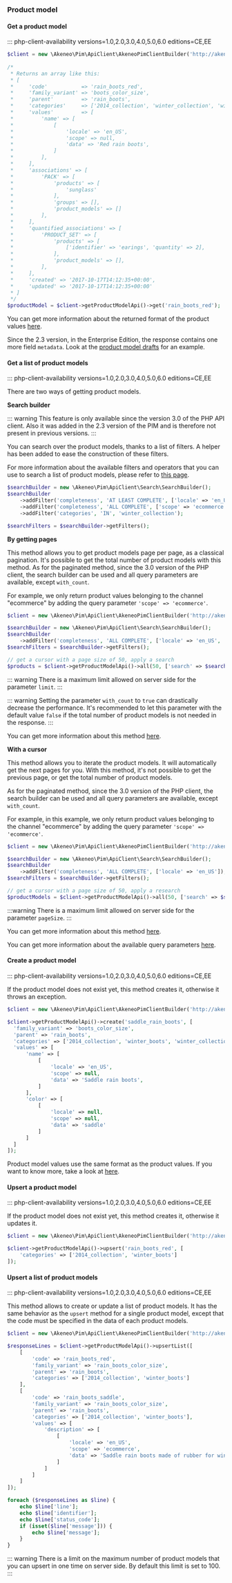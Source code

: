 ### Product model

#### Get a product model
::: php-client-availability versions=1.0,2.0,3.0,4.0,5.0,6.0 editions=CE,EE

```php
$client = new \Akeneo\Pim\ApiClient\AkeneoPimClientBuilder('http://akeneo.com/')->buildAuthenticatedByPassword('client_id', 'secret', 'admin', 'admin');
                     
/*
 * Returns an array like this:
 * [
 *     'code'           => 'rain_boots_red',
 *     'family_variant' => 'boots_color_size',
 *     'parent'         => 'rain_boots',
 *     'categories'     => ['2014_collection', 'winter_collection', 'winter_boots'],
 *     'values'         => [
 *         'name' => [
 *             [
 *                 'locale' => 'en_US',
 *                 'scope' => null,
 *                 'data' => 'Red rain boots',
 *             ]
 *         ],
 *     ],
 *     'associations' => [
 *         'PACK' => [
 *             'products' => [
 *                 'sunglass'
 *             ],
 *             'groups' => [],
 *             'product_models' => []
 *         ],
 *     ],
 *     'quantified_associations' => [
 *         'PRODUCT_SET' => [
 *             'products' => [
 *                 ['identifier' => 'earings', 'quantity' => 2],
 *             ],
 *             'product_models' => [],
 *         ],
 *     ],
 *     'created' => '2017-10-17T14:12:35+00:00',
 *     'updated' => '2017-10-17T14:12:35+00:00'
 * ]
 */
$productModel = $client->getProductModelApi()->get('rain_boots_red');
```

You can get more information about the returned format of the product values [here](/concepts/products.html#focus-on-the-product-values).

Since the 2.3 version, in the Enterprise Edition, the response contains one more field `metadata`. Look at the [product model drafts](/php-client/resources.html#product-model-draft) for an example.

#### Get a list of product models
::: php-client-availability versions=1.0,2.0,3.0,4.0,5.0,6.0 editions=CE,EE

There are two ways of getting product models.

**Search builder**

::: warning
This feature is only available since the version 3.0 of the PHP API client.
Also it was added in the 2.3 version of the PIM and is therefore not present in previous versions.
:::

You can search over the product models, thanks to a list of filters.
A helper has been added to ease the construction of these filters.

For more information about the available filters and operators that you can use to search a list of product models, please refer to [this page](/documentation/filter.html).

```php
$searchBuilder = new \Akeneo\Pim\ApiClient\Search\SearchBuilder();
$searchBuilder
    ->addFilter('completeness', 'AT LEAST COMPLETE', ['locale' => 'en_US'])
    ->addFilter('completeness', 'ALL COMPLETE', ['scope' => 'ecommerce'])
    ->addFilter('categories', 'IN', 'winter_collection');

$searchFilters = $searchBuilder->getFilters();
```

**By getting pages**

This method allows you to get product models page per page, as a classical pagination.
It's possible to get the total number of product models with this method.
As for the paginated method, since the 3.0 version of the PHP client, the search builder can be used and all query parameters are available, except `with_count`.

For example, we only return product values belonging to the channel "ecommerce" by adding the query parameter `'scope' => 'ecommerce'`. 
```php
$client = new \Akeneo\Pim\ApiClient\AkeneoPimClientBuilder('http://akeneo.com/')->buildAuthenticatedByPassword('client_id', 'secret', 'admin', 'admin');

$searchBuilder = new \Akeneo\Pim\ApiClient\Search\SearchBuilder();
$searchBuilder
    ->addFilter('completeness', 'ALL COMPLETE', ['locale' => 'en_US', 'scope' => 'ecommerce']);
$searchFilters = $searchBuilder->getFilters();

// get a cursor with a page size of 50, apply a search
$products = $client->getProductModelApi()->all(50, ['search' => $searchFilters, 'scope' => 'ecommerce']);
```

::: warning
There is a maximum limit allowed on server side for the parameter `limit`.
:::

::: warning
Setting the parameter `with_count`  to `true`  can drastically decrease the performance.
It's recommended to let this parameter with the default value `false` if the total number of product models is not needed in the response.
:::

You can get more information about this method [here](/php-client/list-resources.html#by-getting-pages).

**With a cursor**

This method allows you to iterate the product models. It will automatically get the next pages for you.
With this method, it's not possible to get the previous page, or get the total number of product models.

As for the paginated method, since the 3.0 version of the PHP client, the search builder can be used and all query parameters are available, except `with_count`.

For example, in this example, we only return product values belonging to the channel "ecommerce" by adding the query parameter `'scope' => 'ecommerce'`. 

```php
$client = new \Akeneo\Pim\ApiClient\AkeneoPimClientBuilder('http://akeneo.com/')->buildAuthenticatedByPassword('client_id', 'secret', 'admin', 'admin');

$searchBuilder = new \Akeneo\Pim\ApiClient\Search\SearchBuilder();
$searchBuilder
    ->addFilter('completeness', 'ALL COMPLETE', ['locale' => 'en_US']);
$searchFilters = $searchBuilder->getFilters();

// get a cursor with a page size of 50, apply a research
$productModels = $client->getProductModelApi()->all(50, ['search' => $searchFilters, 'scope' => 'ecommerce']);
```

:::warning
There is a maximum limit allowed on server side for the parameter `pageSize`.
:::

You can get more information about this method [here](/php-client/list-resources.html#with-a-cursor).

You can get more information about the available query parameters [here](/api-reference.html#get_product_models).

#### Create a product model
::: php-client-availability versions=1.0,2.0,3.0,4.0,5.0,6.0 editions=CE,EE

If the product model does not exist yet, this method creates it, otherwise it throws an exception.

```php
$client = new \Akeneo\Pim\ApiClient\AkeneoPimClientBuilder('http://akeneo.com/')->buildAuthenticatedByPassword('client_id', 'secret', 'admin', 'admin');

$client->getProductModelApi()->create('saddle_rain_boots', [
  'family_variant' => 'boots_color_size',
  'parent' => 'rain_boots',
  'categories' => ['2014_collection', 'winter_boots', 'winter_collection'],
  'values' => [
      'name' => [
          [
              'locale' => 'en_US',
              'scope' => null,
              'data' => 'Saddle rain boots',
          ]
      ],
      'color' => [
          [
              'locale' => null,
              'scope' => null,
              'data' => 'saddle'
          ]
      ]
  ]
]);
```

Product model values use the same format as the product values. If you want to know more, take a look at [here](/concepts/products.html#focus-on-the-product-values).

#### Upsert a product model
::: php-client-availability versions=1.0,2.0,3.0,4.0,5.0,6.0 editions=CE,EE

If the product model does not exist yet, this method creates it, otherwise it updates it.

```php
$client = new \Akeneo\Pim\ApiClient\AkeneoPimClientBuilder('http://akeneo.com/')->buildAuthenticatedByPassword('client_id', 'secret', 'admin', 'admin');

$client->getProductModelApi()->upsert('rain_boots_red', [
    'categories' => ['2014_collection', 'winter_boots']
]);
```

#### Upsert a list of product models
::: php-client-availability versions=1.0,2.0,3.0,4.0,5.0,6.0 editions=CE,EE

This method allows to create or update a list of product models.
It has the same behavior as the `upsert` method for a single product model, except that the code must be specified in the data of each product models.


```php
$client = new \Akeneo\Pim\ApiClient\AkeneoPimClientBuilder('http://akeneo.com/')->buildAuthenticatedByPassword('client_id', 'secret', 'admin', 'admin');

$responseLines = $client->getProductModelApi()->upsertList([
    [
        'code' => 'rain_boots_red',
        'family_variant' => 'rain_boots_color_size',
        'parent' => 'rain_boots',
        'categories' => ['2014_collection', 'winter_boots']
    ],
    [
        'code' => 'rain_boots_saddle',
        'family_variant' => 'rain_boots_color_size',
        'parent' => 'rain_boots',
        'categories' => ['2014_collection', 'winter_boots'],
        'values' => [
            'description' => [
                [
                    'locale' => 'en_US',
                    'scope' => 'ecommerce',
                    'data' => 'Saddle rain boots made of rubber for winter.'
                ]
            ]
        ]
    ]
]);

foreach ($responseLines as $line) {
    echo $line['line'];
    echo $line['identifier'];
    echo $line['status_code'];
    if (isset($line['message'])) {
        echo $line['message'];
    }
}
```

::: warning
There is a limit on the maximum number of product models that you can upsert in one time on server side. By default this limit is set to 100.
:::
